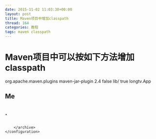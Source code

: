 ```yaml
---
date: 2015-11-02 11:03:30+00:00
layout: post
title: Maven项目中增加classpath
thread: 164
categories: 教程
tags: maven classpath
---
```


# Maven项目中可以按如下方法增加classpath

<plugin>
	<groupId>org.apache.maven.plugins</groupId>
	<artifactId>maven-jar-plugin</artifactId>
	<version>2.4</version>
	<configuration>
		<archive>
			<index>false</index>
			<manifest>
				<classpathPrefix>lib/</classpathPrefix>
				<addClasspath>true</addClasspath>
				<mainClass>longtv.App</mainClass>
			</manifest>

##			<manifestEntries>
##				<Built-By>Me</Built-By>
##				<Class-Path>.</Class-Path>
##			</manifestEntries>

		</archive>
	</configuration>
</plugin>



